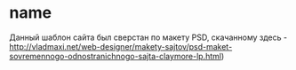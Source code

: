 # name

Данный шаблон сайта был сверстан по макету PSD, скачанному здесь - http://vladmaxi.net/web-designer/makety-sajtov/psd-maket-sovremennogo-odnostranichnogo-sajta-claymore-lp.html)
